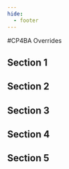 ```yaml
---
hide:
  - footer
---
```


<script>
  document.title = "Overrides - CP4BA";
</script>
#CP4BA Overrides
## Section 1


## Section 2


## Section 3


## Section 4


## Section 5
